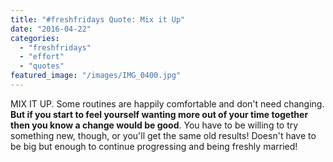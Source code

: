 ```yaml
---
title: "#freshfridays Quote: Mix it Up"
date: "2016-04-22"
categories: 
  - "freshfridays"
  - "effort"
  - "quotes"
featured_image: "/images/IMG_0400.jpg"
---
```


MIX IT UP. Some routines are happily comfortable and don't need changing. **But if you start to feel yourself wanting more out of your time together then you know a change would be good**. You have to be willing to try something new, though, or you'll get the same old results! Doesn't have to be big but enough to continue progressing and being freshly married!
